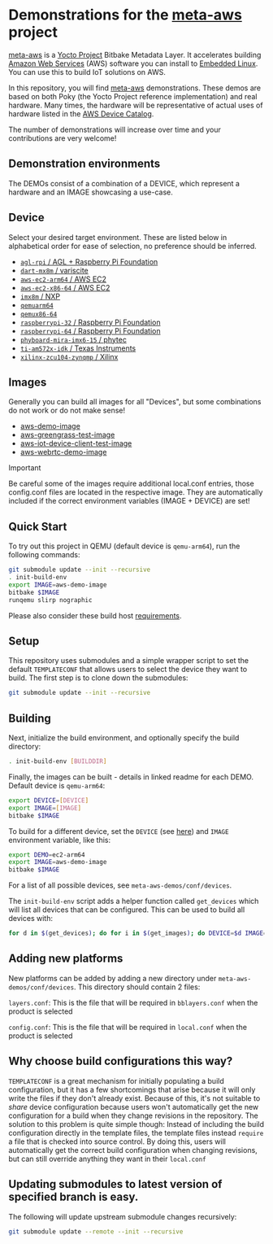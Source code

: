 # Demonstrations for the **[meta-aws](https://github.com/aws/meta-aws)** project

[meta-aws](https://github.com/aws/meta-aws) is a [Yocto
Project](https://www.yoctoproject.org/) Bitbake Metadata Layer. It
accelerates building [Amazon Web Services](https://aws.amazon.com)
(AWS) software you can install to [Embedded
Linux](https://elinux.org/Main_Page). You can use this to build IoT
solutions on AWS.

In this repository, you will find
[meta-aws](https://github.com/aws/meta-aws) demonstrations.  These
demos are based on both Poky (the Yocto Project reference implementation)
and real hardware.  Many times, the hardware will be
representative of actual uses of hardware listed in the [AWS Device
Catalog](https://devices.amazonaws.com).

The number of demonstrations will increase over time and your
contributions are very welcome!

## Demonstration environments
The DEMOs consist of a combination of a DEVICE, which represent a hardware and an IMAGE showcasing a use-case.

## Device

Select your desired target environment.  These are listed below in
alphabetical order for ease of selection, no preference should be inferred.

- [`agl-rpi` / AGL + Raspberry Pi Foundation](meta-aws-demos/conf/devices/agl-rpi/README.md)
- [`dart-mx8m` / variscite](meta-aws-demos/conf/devices/dart-mx8m/README.md)
- [`aws-ec2-arm64` / AWS EC2](meta-aws-demos/conf/devices/aws-ec2-arm64/README.md)
- [`aws-ec2-x86-64` / AWS EC2](meta-aws-demos/conf/devices/aws-ec2-x86-64/README.md)
- [`imx8m` / NXP](meta-aws-demos/conf/devices/imx8m/README.md)
- [`qemuarm64`](meta-aws-demos/conf/devices/qemuarm64/README.md)
- [`qemux86-64`](meta-aws-demos/conf/devices/qemux86-64/README.md)
- [`raspberrypi-32` / Raspberry Pi Foundation](meta-aws-demos/conf/devices/raspberrypi-32/README.md)
- [`raspberrypi-64` / Raspberry Pi Foundation](meta-aws-demos/conf/devices/raspberrypi-64/README.md)
- [`phyboard-mira-imx6-15` / phytec](meta-aws-demos/conf/devices/phyboard-mira-imx6-15/README.md)
- [`ti-am572x-idk` / Texas Instruments](meta-aws-demos/conf/devices/ti-am572x-idk/README.md)
- [`xilinx-zcu104-zynqmp` / Xilinx](meta-aws-demos/conf/devices/xilinx-zcu104-zynqmp/README.md)

## Images
Generally you can build all images for all "Devices", but some combinations do not work or do not make sense!

- [aws-demo-image](meta-aws-demos/recipes-core/images/aws-demo-image/README.md)
- [aws-greengrass-test-image](meta-aws-demos/recipes-core/images/aws-greengrass-test-image/README.md)
- [aws-iot-device-client-test-image](meta-aws-demos/recipes-core/images/aws-iot-device-client-test-image/README.md)
- [aws-webrtc-demo-image](meta-aws-demos/recipes-core/images/aws-webrtc-demo-image/README.md)

> [!IMPORTANT]
> Be careful some of the images require additional local.conf entries, those config.conf files are located in the respective image.
> They are automatically included if the correct environment variables (IMAGE + DEVICE) are set!

## Quick Start

To try out this project in QEMU (default device is `qemu-arm64`), run the following commands:

```bash
git submodule update --init --recursive
. init-build-env
export IMAGE=aws-demo-image
bitbake $IMAGE
runqemu slirp nographic
```

Please also consider these build host [requirements](https://docs.yoctoproject.org/ref-manual/system-requirements.html#required-packages-for-the-build-host).

## Setup

This repository uses submodules and a simple wrapper script to set the default
`TEMPLATECONF` that allows users to select the device they want to build. The
first step is to clone down the submodules:

```bash
git submodule update --init --recursive
```

## Building

Next, initialize the build environment, and optionally specify the build directory:

```bash
. init-build-env [BUILDDIR]
```

Finally, the images can be built - details in linked readme for each DEMO. Default device is `qemu-arm64`:

```bash
export DEVICE=[DEVICE]
export IMAGE=[IMAGE]
bitbake $IMAGE
```

To build for a different device, set the `DEVICE` (see [here](#Demonstration-environments)) and `IMAGE` environment variable,
like this:

```bash
export DEMO=ec2-arm64
export IMAGE=aws-demo-image
bitbake $IMAGE
```

For a list of all possible devices, see `meta-aws-demos/conf/devices`.

The `init-build-env` script adds a helper function called `get_devices` which
will list all devices that can be configured. This can be used to build all devices with:

```bash
for d in $(get_devices); do for i in $(get_images); do DEVICE=$d IMAGE=$i bitbake $i; done; done
```

## Adding new platforms

New platforms can be added by adding a new directory under
`meta-aws-demos/conf/devices`. This directory should contain 2 files:

`layers.conf`: This is the file that will be required in `bblayers.conf` when
the product is selected

`config.conf`: This is the file that will be required in `local.conf` when the
product is selected

## Why choose build configurations this way?

`TEMPLATECONF` is a great mechanism for initially populating a build
configuration, but it has a few shortcomings that arise because it will only
write the files if they don't already exist. Because of this, it's not suitable
to _share_ device configuration because users won't automatically get the new
configuration for a build when they change revisions in the repository. The
solution to this problem is quite simple though: Instead of including the build
configuration directly in the template files, the template files instead
`require` a file that is checked into source control. By doing this, users will
automatically get the correct build configuration when changing revisions, but
can still override anything they want in their `local.conf`

## Updating submodules to latest version of specified branch is easy.
The following will update upstream submodule changes recursively:
```bash
git submodule update --remote --init --recursive
```
